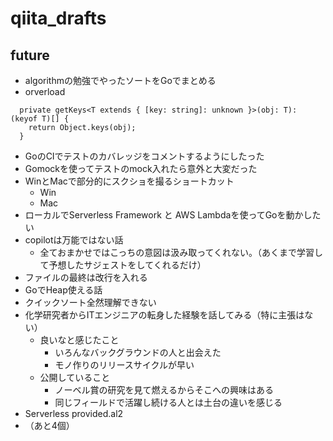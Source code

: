 # qiita_drafts

## future

- algorithmの勉強でやったソートをGoでまとめる
- orverload

```
  private getKeys<T extends { [key: string]: unknown }>(obj: T): (keyof T)[] {
    return Object.keys(obj);
  }
```


* GoのCIでテストのカバレッジをコメントするようにしたった
* Gomockを使ってテストのmock入れたら意外と大変だった
* WinとMacで部分的にスクショを撮るショートカット
    * Win
    * Mac
* ローカルでServerless Framework と AWS Lambdaを使ってGoを動かしたい
* copilotは万能ではない話
    * 全ておまかせではこっちの意図は汲み取ってくれない。（あくまで学習して予想したサジェストをしてくれるだけ）
* ファイルの最終は改行を入れる
* GoでHeap使える話
* クイックソート全然理解できない
* 化学研究者からITエンジニアの転身した経験を話してみる（特に主張はない）
  - 良いなと感じたこと
    - いろんなバックグラウンドの人と出会えた
    - モノ作りのリリースサイクルが早い
  - 公開していること
    - ノーベル賞の研究を見て燃えるからそこへの興味はある
    - 同じフィールドで活躍し続ける人とは土台の違いを感じる
* Serverless provided.al2
* （あと4個）
